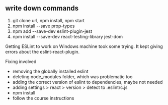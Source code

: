 ## write down commands
1. git clone url, npm install, npm start
2. npm install --save prop-types
3. npm add --save-dev eslint-plugin-jest
4. npm install --save-dev react-testing-library jest-dom

Getting ESLint to work on Windows machine took some trying.
It kept giving errors about the eslint-react-plugin.

Fixing involved
- removing the globally installed eslint
- deleting node_modules folder, which was problematic too
- adding the correct version of eslint to dependencies, maybe not needed
- adding settings > react > version > detect to .eslintrc.js
- npm install
- follow the course instructions